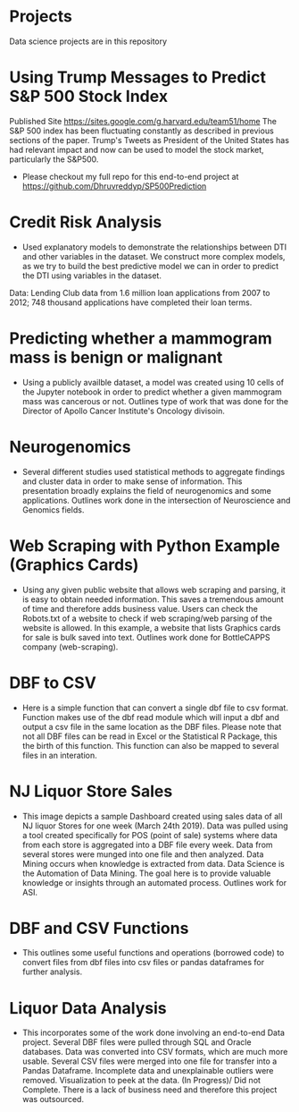 # Projects
Data science projects are in this repository

# Using Trump Messages to Predict S&P 500 Stock Index 
Published Site https://sites.google.com/g.harvard.edu/team51/home
The S&P 500 index has been fluctuating constantly as described in previous sections of the paper. 
Trump's Tweets as President of the United States has had relevant impact and now can be used to model the stock market, particularly the S&P500.

- Please checkout my full repo for this end-to-end project at https://github.com/Dhruvreddyp/SP500Prediction

# Credit Risk Analysis
- Used explanatory models to demonstrate the relationships between DTI and other variables in the dataset. We construct more
complex models, as we try to build the best predictive model we can in order to predict the DTI using variables in the dataset.

Data: Lending Club data from 1.6 million loan applications from 2007 to 2012; 748 thousand applications have completed their loan terms.

# Predicting whether a mammogram mass is benign or malignant
- Using a publicly availble dataset, a model was created using 10 cells of the Jupyter notebook in order to predict 
whether a given mammogram mass was cancerous or not. 
Outlines type of work that was done for the Director of Apollo Cancer Institute's Oncology divisoin.  

# Neurogenomics
- Several different studies used statistical methods to aggregate findings and cluster data in order to make
sense of information. This presentation broadly explains the field of neurogenomics and some applications.
Outlines work done in the intersection of Neuroscience and Genomics fields. 

# Web Scraping with Python Example (Graphics Cards)
- Using any given public website that allows web scraping and parsing, it is easy to obtain needed information. This saves
a tremendous amount of time and therefore adds business value. Users can check the Robots.txt of a website to check if 
web scraping/web parsing of the website is allowed. 
In this example, a website that lists Graphics cards for sale is bulk saved into text. 
Outlines work done for BottleCAPPS company (web-scraping). 

# DBF to CSV
- Here is a simple function that can convert a single dbf file to csv format.
Function makes use of the dbf read module which will input a dbf and output a csv file in the same location as the DBF files.
Please note that not all DBF files can be read in Excel or the Statistical R Package, this the birth of this function.
This function can also be mapped to several files in an interation.

# NJ Liquor Store Sales
- This image depicts a sample Dashboard created using sales data of all NJ liquor Stores for one week (March 24th 2019). 
Data was pulled using a tool created specifically for POS (point of sale) systems where data from each store is aggregated into a DBF file every week. Data from several stores were munged into one file and then analyzed. 
Data Mining occurs when knowledge is extracted from data. 
Data Science is the Automation of Data Mining. 
The goal here is to provide valuable knowledge or insights through an automated process. 
Outlines work for ASI. 

# DBF and CSV Functions
- This outlines some useful functions and operations (borrowed code) to convert files from dbf files into csv files or pandas dataframes for further analysis. 

# Liquor Data Analysis
- This incorporates some of the work done involving an end-to-end Data project. 
Several DBF files were pulled through SQL and Oracle databases. 
Data was converted into CSV formats, which are much more usable. 
Several CSV files were merged into one file for transfer into a Pandas Dataframe. 
Incomplete data and unexplainable outliers were removed. 
Visualization to peek at the data. 
(In Progress)/ Did not Complete. 
There is a lack of business need and therefore this project was outsourced. 

